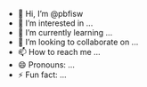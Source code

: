 - 👋 Hi, I’m @pbfisw
- 👀 I’m interested in ...
- 🌱 I’m currently learning ...
- 💞️ I’m looking to collaborate on ...
- 📫 How to reach me ...
- 😄 Pronouns: ...
- ⚡ Fun fact: ...

<!---
pbfisw/pbfisw is a ✨ special ✨ repository because its `README.md` (this file) appears on your GitHub profile.
You can click the Preview link to take a look at your changes.
--->
